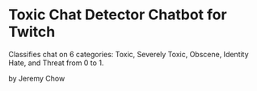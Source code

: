 # Toxic Chat Detector Chatbot for Twitch

Classifies chat on 6 categories: Toxic, Severely Toxic, Obscene, Identity Hate, and Threat from 0 to 1.

by Jeremy Chow
